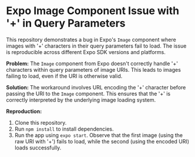 # Expo Image Component Issue with '+' in Query Parameters

This repository demonstrates a bug in Expo's `Image` component where images with '+' characters in their query parameters fail to load. The issue is reproducible across different Expo SDK versions and platforms.

**Problem:**
The `Image` component from Expo doesn't correctly handle '+' characters within query parameters of image URIs. This leads to images failing to load, even if the URI is otherwise valid.

**Solution:**
The workaround involves URL encoding the '+' character before passing the URI to the `Image` component.  This ensures that the '+' is correctly interpreted by the underlying image loading system.

**Reproduction:**
1. Clone this repository.
2. Run `npm install` to install dependencies.
3. Run the app using `expo start`.  Observe that the first image (using the raw URI with '+') fails to load, while the second (using the encoded URI) loads successfully.
